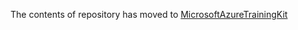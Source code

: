 The contents of repository has moved to [MicrosoftAzureTrainingKit](https://github.com/Microsoft-TrainingKits/MicrosoftAzureTrainingKit/tree/master/HOLs/HOL-IntroToWindowsAzureVirtualMachines)
